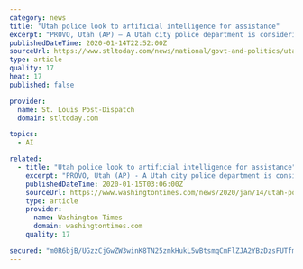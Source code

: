 ```yaml
---
category: news
title: "Utah police look to artificial intelligence for assistance"
excerpt: "PROVO, Utah (AP) — A Utah city police department is considering a partnership with an artificial intelligence company in an effort to help the law enforcement agency work more efficiently. The Springville police may work with technology firm Banjo to help improve the response time to emergencies, The Daily Herald reported. The Park City ..."
publishedDateTime: 2020-01-14T22:52:00Z
sourceUrl: https://www.stltoday.com/news/national/govt-and-politics/utah-police-look-to-artificial-intelligence-for-assistance/article_8f8540c1-7e24-5291-b8c6-41a10d990b4d.html
type: article
quality: 17
heat: 17
published: false

provider:
  name: St. Louis Post-Dispatch
  domain: stltoday.com

topics:
  - AI

related:
  - title: "Utah police look to artificial intelligence for assistance"
    excerpt: "PROVO, Utah (AP) - A Utah city police department is considering a partnership with an artificial intelligence company in an effort to help the law enforcement agency work more efficiently. The Springville police may work with technology firm Banjo to help improve the response time to emergencies, The Daily Herald reported. The Park City company ..."
    publishedDateTime: 2020-01-15T03:06:00Z
    sourceUrl: https://www.washingtontimes.com/news/2020/jan/14/utah-police-look-to-artificial-intelligence-for-as/
    type: article
    provider:
      name: Washington Times
      domain: washingtontimes.com
    quality: 17

secured: "m0R6bjB/UGzzCjGwZW3winK8TN25zmkHukL5wBtsmqCmFlZJA2YBzDzsFUTfmPanliJ+GZ1crDT/x82Y0ambFd73D0scUlpyd14ObfjKk2z5nWHWTrlEz6j+6qX/Pi8Ea0bWbOtqTgeIqBig/20B0fpZboe8EQ4YtTl+hkkUygbEZtCjGvb1Dy62PLbcOzxUSvGgh4b2Z3Nru3K+eneuXsQ66wM5+gCPc7Nswj4PsYC0Orh+12M3bMVbNu/BrS0Jq6jFC7vlm5xKiJcdgGY3YChb9rd6dfUYbPUi1+VSquo=;9SzeWjUhvjbA+2XWh+Ac3A=="
---
```



